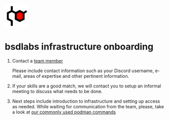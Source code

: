 ![bsdlabs logo small](https://github.com/bsdlabs/infra/blob/main/bsdlabs%20logo%20sm.png) 
# bsdlabs infrastructure onboarding
1. Contact a [team member](https://github.com/orgs/bsdlabs/teams/infrastructure)
   
   Please include contact information such as your Discord username, e-mail, areas of expertise and other pertinent information.
2. If your skills are a good match, we will contact you to setup an informal meeting to discuss what needs to be done.
3. Next steps include introduction to infrastructure and setting up access as needed. While waiting for communication from the team, please, take a look at [our commonly used podman commands](https://github.com/bsdlabs/infra/blob/main/podman.md)
